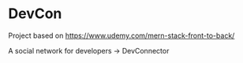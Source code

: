 # DevCon

Project based on https://www.udemy.com/mern-stack-front-to-back/

A social network for developers -> DevConnector
